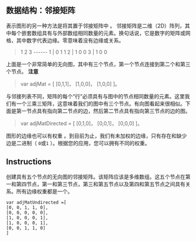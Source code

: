 ## 数据结构：邻接矩阵

表示图形的另一种方法是将其置于邻接矩阵中 。 邻接矩阵是二维（2D）阵列，其中每个嵌套数组具有与外部数组相同数量的元素。换句话说，它是数字的矩阵或网格，其中数字代表边缘。零意味着没有边缘或关系。

> 1 2 3
> \------
> 1 | 0 1 1
> 2 | 1 0 0
> 3 | 1 0 0

上面是一个非常简单的无向图，其中有三个节点，第一个节点连接到第二个和第三个节点。 **注意**

> var adjMat = [
> [0,1,1]，
> [1,0,0]，
> [1,0,0]
> ]。

与邻接列表不同，矩阵的每个“行”必须具有与图中的节点相同数量的元素。这里我们有一个三乘三矩阵，这意味着我们的图中有三个节点。有向图看起来很相似。下面是第一节点具有指向第二节点的边，然后第二节点具有指向第三节点的边的图。

> var adjMatDirected = [
> [0,1,0]，
> [0,0,1]，
> [0,0,0]
> ]。

图形的边缘也可以有权重 。到目前为止，我们有未加权的边缘，只有存在和缺少边是二进制（ `0`或`1` ）。根据您的应用，您可以拥有不同的权重。

## Instructions

创建具有五个节点的无向图的邻接矩阵。该矩阵应该是多维数组。这五个节点在第一和第四节点，第一和第三节点，第三和第五节点以及第四和第五节点之间具有关系。所有边缘权重都是一个。

```
var adjMatUndirected =[
[0, 0, 1, 1, 0],
[0, 0, 0, 0, 0],
[1, 0, 0, 0, 1],
[1, 0, 0, 0, 1],
[0, 0, 1, 1, 0]
]
```

